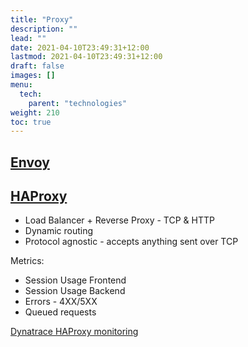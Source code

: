 ```yaml
---
title: "Proxy"
description: ""
lead: ""
date: 2021-04-10T23:49:31+12:00
lastmod: 2021-04-10T23:49:31+12:00
draft: false
images: []
menu: 
  tech:
    parent: "technologies"
weight: 210
toc: true
---
```


## [Envoy](https://www.envoyproxy.io/docs/envoy/latest/)

## [HAProxy ](http://www.haproxy.org/)

- Load Balancer + Reverse Proxy - TCP & HTTP
- Dynamic routing
- Protocol agnostic - accepts anything sent over TCP

Metrics:
- Session Usage Frontend
- Session Usage Backend
- Errors - 4XX/5XX
- Queued requests

[Dynatrace HAProxy monitoring](https://www.dynatrace.com/support/help/shortlink/plugins-haproxy) 